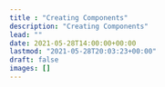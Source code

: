 ```yaml
---
title : "Creating Components"
description: "Creating Components"
lead: ""
date: 2021-05-28T14:00:00+00:00
lastmod: "2021-05-28T20:03:23+00:00"
draft: false
images: []
---
```


